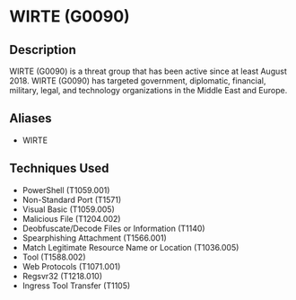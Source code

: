 # WIRTE (G0090)

## Description
WIRTE (G0090) is a threat group that has been active since at least August 2018. WIRTE (G0090) has targeted government, diplomatic, financial, military, legal, and technology organizations in the Middle East and Europe.

## Aliases
- WIRTE

## Techniques Used
- PowerShell (T1059.001)
- Non-Standard Port (T1571)
- Visual Basic (T1059.005)
- Malicious File (T1204.002)
- Deobfuscate/Decode Files or Information (T1140)
- Spearphishing Attachment (T1566.001)
- Match Legitimate Resource Name or Location (T1036.005)
- Tool (T1588.002)
- Web Protocols (T1071.001)
- Regsvr32 (T1218.010)
- Ingress Tool Transfer (T1105)

